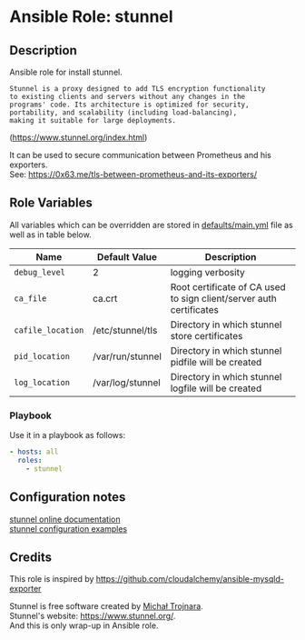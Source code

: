 
# Ansible Role: stunnel

## Description

Ansible role for install stunnel.

    Stunnel is a proxy designed to add TLS encryption functionality
    to existing clients and servers without any changes in the
    programs' code. Its architecture is optimized for security,
    portability, and scalability (including load-balancing),
    making it suitable for large deployments.
(https://www.stunnel.org/index.html)

It can be used to secure communication between Prometheus and his exporters.  
See: https://0x63.me/tls-between-prometheus-and-its-exporters/

## Role Variables

All variables which can be overridden are stored in [defaults/main.yml](defaults/main.yml) file as well as in table below.

| Name           | Default Value | Description                        |
| -------------- | ------------- | -----------------------------------|
| `debug_level` | 2 | logging verbosity |
| `ca_file` | ca.crt | Root certificate of CA used to sign client/server auth certificates |
| `cafile_location` | /etc/stunnel/tls | Directory in which stunnel store certificates |
| `pid_location` | /var/run/stunnel | Directory in which stunnel pidfile will be created |
| `log_location` | /var/log/stunnel | Directory in which stunnel logfile will be created |

### Playbook

Use it in a playbook as follows:

```yaml
- hosts: all
  roles:
    - stunnel
```

## Configuration notes
[stunnel online documentation](https://www.stunnel.org/docs.html)  
[stunnel configuration examples](https://www.stunnel.org/examples.html)

## Credits

This role is inspired by https://github.com/cloudalchemy/ansible-mysqld-exporter  

Stunnel is free software created by [Michał Trojnara](http://mike.mirt.net/).  
Stunnel's website: https://www.stunnel.org/.  
And this is only wrap-up in Ansible role.
